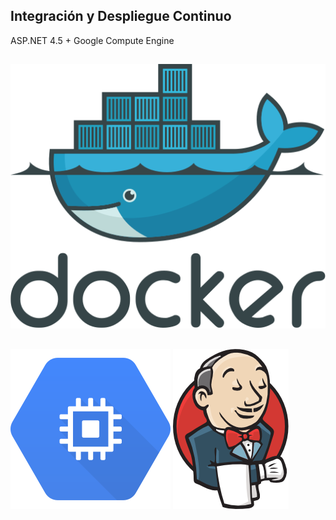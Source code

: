 ## Integración y Despliegue Continuo
ASP.NET 4.5 + Google Compute Engine

<img src="media\svg\docker-official.svg" alt="Docker" style="margin: 15px 0px;
                                                    background: none;
                                                    border: 0;
                                                    box-shadow: none;">
<img src="media\svg\Google-Compute-Engine-Logo.svg" alt="Docker" style="margin: 15px 0px;
                                                    background: none;
                                                    border: 0;
                                                    box-shadow: none;">
<img src="media\images\jenkins.png" alt="Jenkins" style="margin: 15px 0px;
                                                    background: none;
                                                    border: 0;
                                                    box-shadow: none;">